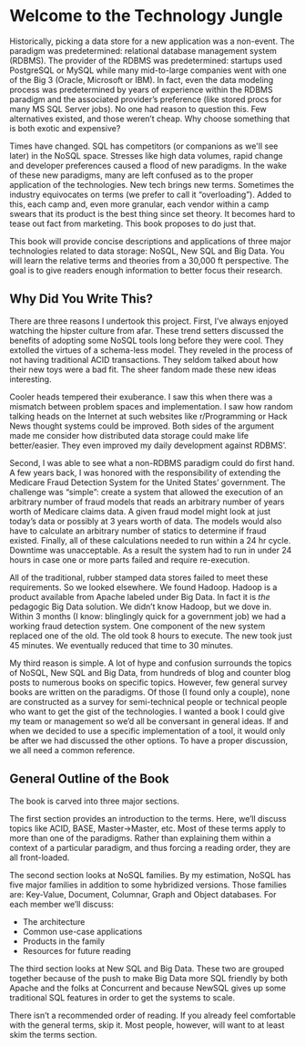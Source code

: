 # Welcome to the Technology Jungle

Historically, picking a data store for a new application was a non-event. The paradigm was predetermined: relational database management system (RDBMS). The provider of the RDBMS was predetermined: startups used PostgreSQL or MySQL while many mid-to-large companies went with one of the Big 3 (Oracle, Microsoft or IBM). In fact, even the data modeling process was predetermined by years of experience within the RDBMS paradigm and the associated provider’s preference (like stored procs for many MS SQL Server jobs). No one had reason to question this. Few alternatives existed, and those weren’t cheap. Why choose something that is both exotic and expensive?

Times have changed. SQL has competitors (or companions as we'll see later) in the NoSQL space. Stresses like high data volumes, rapid change and developer preferences caused a flood of new paradigms. In the wake of these new paradigms, many are left confused as to the proper application of the technologies. New tech brings new terms. Sometimes the industry equivocates on terms (we prefer to call it “overloading”). Added to this, each camp and, even more granular, each vendor within a camp swears that its product is the best thing since set theory. It becomes hard to tease out fact from marketing. This book proposes to do just that.

This book will provide concise descriptions and applications of three major technologies related to data storage: NoSQL, New SQL and Big Data. You will learn the relative terms and theories from a 30,000 ft perspective. The goal is to give readers enough information to better focus their research.

## Why Did You Write This?
There are three reasons I undertook this project. First, I’ve always enjoyed watching the hipster culture from afar. These trend setters discussed the benefits of adopting some NoSQL tools long before they were cool. They extolled the virtues of a schema-less model. They reveled in the process of not having traditional ACID transactions. They seldom talked about how their new toys were a bad fit. The sheer fandom made these new ideas interesting.

Cooler heads tempered their exuberance. I saw this when there was a mismatch between problem spaces and implementation. I saw how random talking heads on the Internet at such websites like r/Programming or Hack News thought systems could be improved. Both sides of the argument made me consider how distributed data storage could make life better/easier. They even improved my daily development against RDBMS’. 

Second, I was able to see what a non-RDBMS paradigm could do first hand. A few years back, I was honored with the responsibility of extending the Medicare Fraud Detection System for the United States’ government. The challenge was “simple”: create a system that allowed the execution of an arbitrary number of fraud models that reads an arbitrary number of years worth of Medicare claims data. A given fraud model might look at just today’s data or possibly at 3 years worth of data. The models would also have to calculate an arbitrary number of statics to determine if fraud existed. Finally, all of these calculations needed to run within a 24 hr cycle. Downtime was unacceptable. As a result the system had to run in under 24 hours in case one or more parts failed and require re-execution.

All of the traditional, rubber stamped data stores failed to meet these requirements. So we looked elsewhere. We found Hadoop. Hadoop is a product available from Apache labeled under Big Data. In fact it is _the_ pedagogic Big Data solution. We didn’t know Hadoop, but we dove in. Within 3 months (I know: blinglingly quick for a government job) we had a working fraud detection system. One component of the new system replaced one of the old. The old took 8 hours to execute. The new took just 45 minutes. We eventually reduced that time to 30 minutes.

My third reason is simple. A lot of hype and confusion surrounds the topics of NoSQL, New SQL and Big Data, from hundreds of blog and counter blog posts to numerous books on specific topics. However, few general survey books are written on the paradigms. Of those (I found only a couple), none are constructed as a survey for semi-technical people or technical people who want to get the gist of the technologies. I wanted a book I could give my team or management so we’d all be conversant in general ideas. If and when we decided to use a specific implementation of a tool, it would only be after we had discussed the other options. To have a proper discussion, we all need a common reference.

## General Outline of the Book
The book is carved into three major sections. 

The first section provides an introduction to the terms. Here, we’ll discuss topics like ACID, BASE, Master->Master, etc. Most of these terms apply to more than one of the paradigms. Rather than explaining them within a context of a particular paradigm, and thus forcing a reading order, they are all front-loaded.

The second section looks at NoSQL families. By my estimation, NoSQL has five major families in addition to some hybridized versions. Those families are: Key-Value, Document, Columnar, Graph and Object databases. For each member we’ll discuss: 
* The architecture
* Common use-case applications
* Products in the family
* Resources for future reading

The third section looks at New SQL and Big Data. These two are grouped together because of the push to make Big Data more SQL friendly by both Apache and the folks at Concurrent and because NewSQL gives up some traditional SQL features in order to get the systems to scale.  

There isn’t a recommended order of reading. If you already feel comfortable with the general terms, skip it. Most people, however, will want to at least skim the terms section. 

